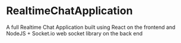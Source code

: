 # RealtimeChatApplication
A full Realtime Chat Application built using React on the frontend and  NodeJS + Socket.io web socket library on the back end
